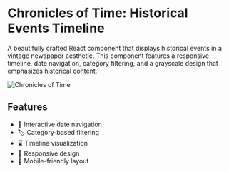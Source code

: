 # Chronicles of Time: Historical Events Timeline

A beautifully crafted React component that displays historical events in a vintage newspaper aesthetic. This component features a responsive timeline, date navigation, category filtering, and a grayscale design that emphasizes historical content.

![Chronicles of Time](https://cloud-nanxac3k4-hack-club-bot.vercel.app/0image.png)

## Features

- 📅 Interactive date navigation
- 🏷️ Category-based filtering
- ⌛ Timeline visualization
- 🎯 Responsive design
- 📱 Mobile-friendly layout
